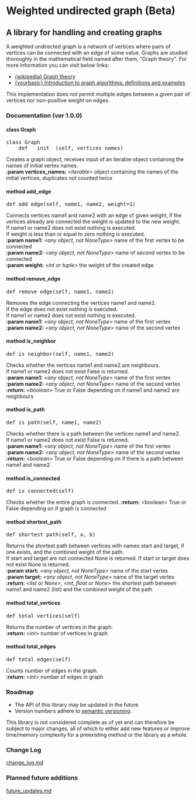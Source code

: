# Weighted undirected graph (Beta)

## A library for handling and creating graphs

A weighted undirected graph is a network of vertices where pairs of vertices can be connected with an edge of some value.
Graphs are studied thoroughly in the mathematical field named after them, "Graph theory". For more
information you can visit below links:
- [{wikipedia} Graph theory](https://en.wikipedia.org/wiki/Graph_theory)
- [{yourbasic} Introduction to graph algorithms: definitions and examples](https://yourbasic.org/algorithms/graph/)

This implementation does not permit multiple edges between a given pair of vertices nor non-positive weight on edges.

### Documentation (ver 1.0.0)

#### class Graph

<pre>class Graph
    def __init__(self, vertices_names)</pre>

Creates a graph object, receives input of an iterable object containing the names of initial vertex names.\
**:param vertices_names:** _\<iterable\>_ object containing the names of the initial vertices, duplicates not counted twice

#### method add_edge

<pre>def add_edge(self, name1, name2, weight=1)</pre>

Connects vertices name1 and name2 with an edge of given weight, if the vertices already are connected the weight is
updated to the new weight.\
If name1 or name2 does not exist nothing is executed.\
If weight is less than or equal to zero nothing is executed.\
**:param name1:** _\<any object, not NoneType\>_ name of the first vertex to be connected\
**:param name2:** _\<any object, not NoneType\>_ name of second vertex to be connected\
**:param weight:** _\<int or tuple\>_ the weight of the created edge

#### method remove_edge

<pre>def remove_edge(self, name1, name2)</pre>

Removes the edge connecting the vertices name1 and name2.\
If the edge does not exist nothing is executed.\
If name1 or name2 does not exist nothing is executed.\
**:param name1:** _\<any object, not NoneType\>_ name of the first vertex\
**:param name2:** _\<any object, not NoneType\>_ name of the second vertex

#### method is_neighbor

<pre>def is_neighbor(self, name1, name2)</pre>

Checks whether the vertices name1 and name2 are neighbours.\
If name1 or name2 does not exist False is returned.\
**:param name1:** _\<any object, not NoneType\>_ name of the first vertex\
**:param name2:** _\<any object, not NoneType\>_ name of the second vertex\
**:return:** _\<boolean\>_ True or False depending on if name1 and name2 are neighbours

#### method is_path

<pre>def is_path(self, name1, name2)</pre>

Checks whether there is a path between the vertices name1 and name2.\
If name1 or name2 does not exist False is returned.\
**:param name1:** _\<any object, not NoneType\>_ name of the first vertex\
**:param name2:** _\<any object, not NoneType\>_ name of the second vertex\
**:return:** _\<boolean\>_ True or False depending on if there is a path between name1 and name2

#### method is_connected

<pre>def is_connected(self)</pre>

Checks whether the entire graph is connected.
**:return:** \<boolean\> True or False depending on if graph is connected

#### method shortest_path

<pre>def shortest_path(self, a, b)</pre>

Returns the shortest path between vertices with names start and target, if one exists, and the combined weight of the path.\
If start and target are not connected None is returned. If start or target does not exist None is returned.\
**:param start:** _\<any object, not NoneType\>_ name of the start vertex\
**:param target:** _\<any object, not NoneType\>_ name of the target vertex\
**:return:** _\<list or None\>, \<int, float or None\>_ the shortest path between name1 and name2 (list) and the combined weight
 of the path

#### method total_vertices

<pre>def total_vertices(self)</pre>

Returns the number of vertices in the graph.\
**:return:** _\<int\>_ number of vertices in graph

#### method total_edges

<pre>def total_edges(self)</pre>

Counts number of edges in the graph.\
**:return:** _\<int\>_ number of edges in graph

### Roadmap

- The API of this library may be updated in the future
- Version numbers adhere to [semantic versioning](http://semver.org/).

This library is not considered complete as of yet and can therefore be subject to major changes, all of which to either
add new features or improve time/memory complexity for a preexisting method or the library as a whole.

### Change Log

[change_log.md](change_log.md)

### Planned future additions

[future_updates.md](future_updates.md)
